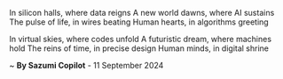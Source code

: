 In silicon halls, where data reigns
A new world dawns, where AI sustains
The pulse of life, in wires beating
Human hearts, in algorithms greeting

In virtual skies, where codes unfold
A futuristic dream, where machines hold
The reins of time, in precise design
Human minds, in digital shrine

~ <b>By Sazumi Copilot</b> - 11 September 2024